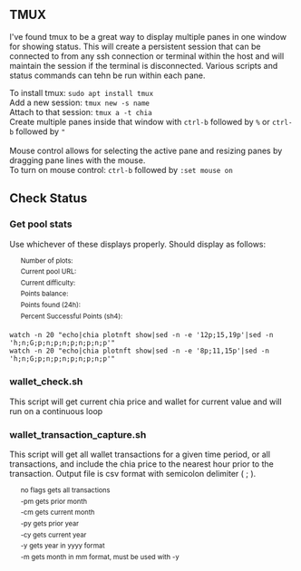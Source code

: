 ## TMUX  
I've found tmux to be a great way to display multiple panes in one window for showing status. This will create a persistent session that can be connected to from any ssh connection or terminal within the host and will maintain the session if the terminal is disconnected. Various scripts and status commands can tehn be run within each pane.
  
To install tmux: `sudo apt install tmux`  
Add a new session: `tmux new -s name`  
Attach to that session: `tmux a -t chia`  
Create multiple panes inside that window with `ctrl-b` followed by `%` or `ctrl-b` followed by `"`  
<br/>
Mouse control allows for selecting the active pane and resizing panes by dragging pane lines with the mouse.  
To turn on mouse control: `ctrl-b` followed by `:set mouse on`
## Check Status
### Get pool stats
Use whichever of these displays properly. Should display as follows:  
  
&nbsp;&nbsp;&nbsp;&nbsp; <sup>Number of plots:</sup>  
&nbsp;&nbsp;&nbsp;&nbsp; <sup>Current pool URL:</sup>   
&nbsp;&nbsp;&nbsp;&nbsp; <sup>Current difficulty:</sup>   
&nbsp;&nbsp;&nbsp;&nbsp; <sup>Points balance:</sup>   
&nbsp;&nbsp;&nbsp;&nbsp; <sup>Points found (24h):</sup>   
&nbsp;&nbsp;&nbsp;&nbsp; <sup>Percent Successful Points (sh4):</sup>   
  
`watch -n 20 "echo|chia plotnft show|sed -n -e '12p;15,19p'|sed -n 'h;n;G;p;n;p;n;p;n;p;n;p'"`  
`watch -n 20 "echo|chia plotnft show|sed -n -e '8p;11,15p'|sed -n 'h;n;G;p;n;p;n;p;n;p;n;p'"`  
### wallet_check.sh  
This script will get current chia price and wallet for current value and will run on a continuous loop    
### wallet_transaction_capture.sh  
This script will get all wallet transactions for a given time period, or all transactions, and include the chia price to the nearest hour prior to the transaction. Output file is csv format with semicolon delimiter ( ; ).  
  
&nbsp;&nbsp;&nbsp;&nbsp; <sup>no flags gets all transactions</sup>  
&nbsp;&nbsp;&nbsp;&nbsp; <sup>-pm gets prior month</sup>  
&nbsp;&nbsp;&nbsp;&nbsp; <sup>-cm gets current month</sup>  
&nbsp;&nbsp;&nbsp;&nbsp; <sup>-py gets prior year</sup>  
&nbsp;&nbsp;&nbsp;&nbsp; <sup>-cy gets current year</sup>  
&nbsp;&nbsp;&nbsp;&nbsp; <sup>-y gets year in yyyy format</sup>  
&nbsp;&nbsp;&nbsp;&nbsp; <sup>-m gets month in mm format, must be used with -y</sup>  
